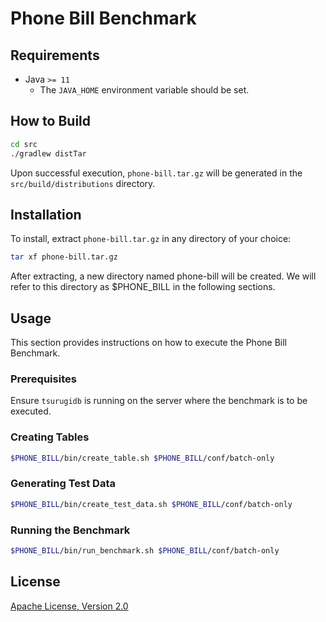 # Phone Bill Benchmark


## Requirements

* Java `>= 11`
  * The `JAVA_HOME` environment variable should be set.


## How to Build

```sh
cd src
./gradlew distTar
```
Upon successful execution, `phone-bill.tar.gz` will be generated in the `src/build/distributions` directory.


## Installation

To install, extract `phone-bill.tar.gz` in any directory of your choice:

```sh
tar xf phone-bill.tar.gz
```

After extracting, a new directory named phone-bill will be created. We will refer to this directory as $PHONE_BILL in the following sections.


## Usage

This section provides instructions on how to execute the Phone Bill Benchmark.

### Prerequisites

Ensure `tsurugidb` is running on the server where the benchmark is to be executed.

### Creating Tables

```sh
$PHONE_BILL/bin/create_table.sh $PHONE_BILL/conf/batch-only
```


### Generating Test Data

```sh
$PHONE_BILL/bin/create_test_data.sh $PHONE_BILL/conf/batch-only
```


###  Running the Benchmark

```sh
$PHONE_BILL/bin/run_benchmark.sh $PHONE_BILL/conf/batch-only
```

## License

[Apache License, Version 2.0](http://www.apache.org/licenses/LICENSE-2.0)




